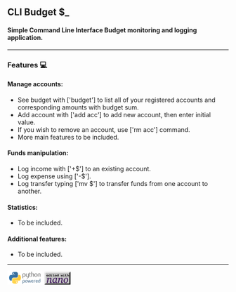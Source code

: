 ## __CLI Budget $___
#### Simple Command Line Interface Budget monitoring and logging application.
----
### **Features** 💻

#### Manage accounts:
- See budget with ['budget'] to list all of your registered accounts and corresponding amounts with budget sum. 
- Add account with ['add acc'] to add new account, then enter initial value.
- If you wish to remove an account, use ['rm acc'] command.
- More main features to be included.

#### Funds manipulation:
- Log income with ['+$'] to an existing account.
- Log expense using ['-$'].
- Log transfer typing ['mv $'] to transfer funds from one account to another.

#### Statistics:
- To be included.

#### Additional features:
 - To be included.

----
<img src="python-powered-w-200x80.png" alt="drawing" width="80"/>
<img src="withnano.png" alt="drawing" width="60"/>